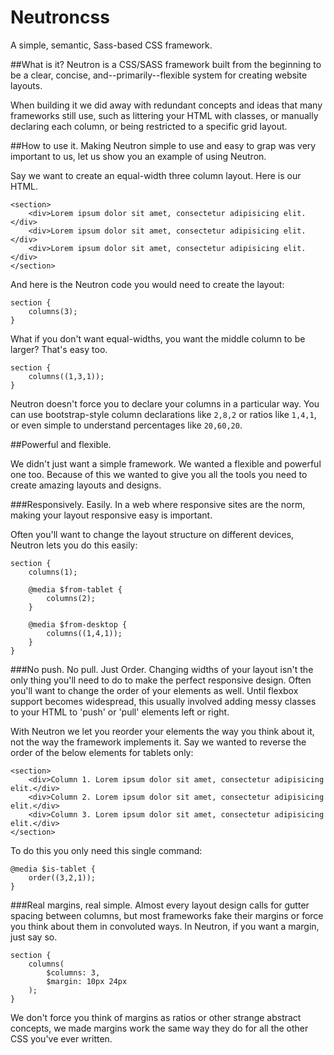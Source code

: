 # Neutroncss
A simple, semantic, Sass-based CSS framework.

##What is it?
Neutron is a CSS/SASS framework built from the beginning to be a clear, concise, and--primarily--flexible system for creating website layouts.

When building it we did away with redundant concepts and ideas that many frameworks still use, such as littering your HTML with classes, or manually declaring each column, or being restricted to a specific grid layout.

##How to use it.
Making Neutron simple to use and easy to grap was very important to us, let us show you an example of using Neutron.

Say we want to create an equal-width three column layout. Here is our HTML.

	<section>
		<div>Lorem ipsum dolor sit amet, consectetur adipisicing elit.</div>
		<div>Lorem ipsum dolor sit amet, consectetur adipisicing elit.</div>
		<div>Lorem ipsum dolor sit amet, consectetur adipisicing elit.</div>
	</section>

And here is the Neutron code you would need to create the layout:

	section {
		columns(3);
	}

What if you don't want equal-widths, you want the middle column to be larger? That's easy too.

	section {
		columns((1,3,1));
	}
	
Neutron doesn't force you to declare your columns in a particular way. You can use bootstrap-style column declarations like `2,8,2` or ratios like `1,4,1`, or even simple to understand percentages like `20,60,20`.

##Powerful and flexible.

We didn't just want a simple framework. We wanted a flexible and powerful one too. Because of this we wanted to give you all the tools you need to create amazing layouts and designs.

###Responsively. Easily.
In a web where responsive sites are the norm, making your layout responsive easy is important.

Often you'll want to change the layout structure on different devices, Neutron lets you do this easily:

	section {
		columns(1);
		
		@media $from-tablet {
			columns(2);
		}
		
		@media $from-desktop {
			columns((1,4,1));
		}
	}

###No push. No pull. Just Order.
Changing widths of your layout isn't the only thing you'll need to do to make the perfect responsive design. Often you'll want to change the order of your elements as well. Until flexbox support becomes widespread, this usually involved adding messy classes to your HTML to 'push' or 'pull' elements left or right.

With Neutron we let you reorder your elements the way you think about it, not the way the framework implements it. Say we wanted to reverse the order of the below elements for tablets only:

	<section>
		<div>Column 1. Lorem ipsum dolor sit amet, consectetur adipisicing elit.</div>
		<div>Column 2. Lorem ipsum dolor sit amet, consectetur adipisicing elit.</div>
		<div>Column 3. Lorem ipsum dolor sit amet, consectetur adipisicing elit.</div>
	</section>
	
To do this you only need this single command:

	@media $is-tablet {
		order((3,2,1));
	}

###Real margins, real simple.
Almost every layout design calls for gutter spacing between columns, but most frameworks fake their margins or force you think about them in convoluted ways. In Neutron, if you want a margin, just say so.

	section {
		columns(
			$columns: 3,
			$margin: 10px 24px
		);
	}

We don't force you think of margins as ratios or other strange abstract concepts, we made margins work the same way they do for all the other CSS you've ever written.
